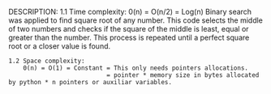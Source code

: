 DESCRIPTION:
    1.1 Time complexity:
        0(n) = O(n/2) =  Log(n)
        Binary search was applied to find square root of any number.
        This code selects the middle of two numbers and checks if the square of the middle
        is least, equal or greater than the number. This process is repeated 
        until a perfect square root or a closer value is found.
        

    1.2 Space complexity:
        0(n) = O(1) = Constant = This only needs pointers allocations.
                               = pointer * memory size in bytes allocated by python * n pointers or auxiliar variables.
